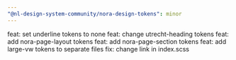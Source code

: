 ```yaml
---
"@nl-design-system-community/nora-design-tokens": minor
---
```


feat: set underline tokens to none
feat: change utrecht-heading tokens
feat: add nora-page-layout tokens
feat: add nora-page-section tokens
feat: add large-vw tokens to separate files
fix: change link in index.scss
